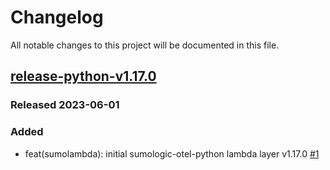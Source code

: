 # Changelog

All notable changes to this project will be documented in this file.

## [release-python-v1.17.0]

### Released 2023-06-01

### Added

- feat(sumolambda): initial sumologic-otel-python lambda layer v1.17.0 [#1]

[#1]: https://github.com/SumoLogic/sumologic-otel-lambda/pull/1
[release-python-v1.17.0]: https://github.com/SumoLogic/sumologic-otel-lambda/releases/tag/release-python-v1.17.0
